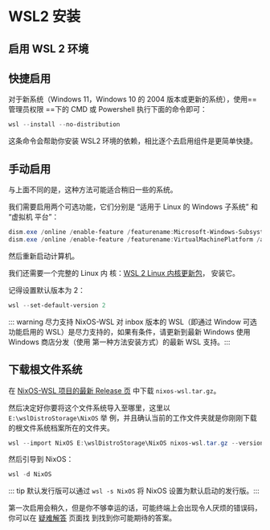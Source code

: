 # WSL2 安装

## 启用 WSL 2 环境

## 快捷启用

对于新系统（Windows 11，Windows 10 的 2004 版本或更新的系统），使用==管理员权限
==下的 CMD 或 Powershell 执行下面的命令即可：

```powershell
wsl --install --no-distribution
```

这条命令会帮助你安装 WSL2 环境的依赖，相比逐个去启用组件是更简单快捷。

## 手动启用

与上面不同的是，这种方法可能适合稍旧一些的系统。

我们需要启用两个可选功能，它们分别是 “适用于 Linux 的 Windows 子系统” 和 “虚拟机
平台”：

```powershell
dism.exe /online /enable-feature /featurename:Microsoft-Windows-Subsystem-Linux /all /norestart
dism.exe /online /enable-feature /featurename:VirtualMachinePlatform /all /norestart
```

然后重新启动计算机。

我们还需要一个完整的 Linux 内
核：[WSL 2 Linux 内核更新包](https://wslstorestorage.blob.core.windows.net/wslblob/wsl_update_x64.msi)，
安装它。

记得设置默认版本为 2：

```powershell
wsl --set-default-version 2
```

::: warning 尽力支持 NixOS-WSL 对 inbox 版本的 WSL（即通过 Window 可选功能启用的
WSL）是尽力支持的，如果有条件，请更新到最新 Windows 使用 Windows 商店分发（使用
第一种方法安装方式）的最新 WSL 支持。:::

## 下载根文件系统

在
[NixOS-WSL 项目的最新 Release 页](https://github.com/nix-community/NixOS-WSL/releases)
中下载 `nixos-wsl.tar.gz`。

然后决定好你要将这个文件系统导入至哪里，这里以 `E:\wslDistroStorage\NixOS` 举
例，并且确认当前的工作文件夹就是你刚刚下载的根文件系统档案所在的文件夹。

```powershell
wsl --import NixOS E:\wslDistroStorage\NixOS nixos-wsl.tar.gz --version 2
```

然后引导到 NixOS：

```powershell
wsl -d NixOS
```

::: tip 默认发行版可以通过 `wsl -s NixOS` 将 NixOS 设置为默认启动的发行版。:::

第一次启用会稍久，但是你不够幸运的话，可能终端上会出现令人厌烦的错误码，你可以在
[疑难解答](https://learn.microsoft.com/zh-cn/windows/wsl/troubleshooting) 页面找
到找到你可能期待的答案。
